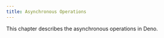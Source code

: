 ```yaml
---
title: Asynchronous Operations
---
```


This chapter describes the asynchronous operations in Deno.
